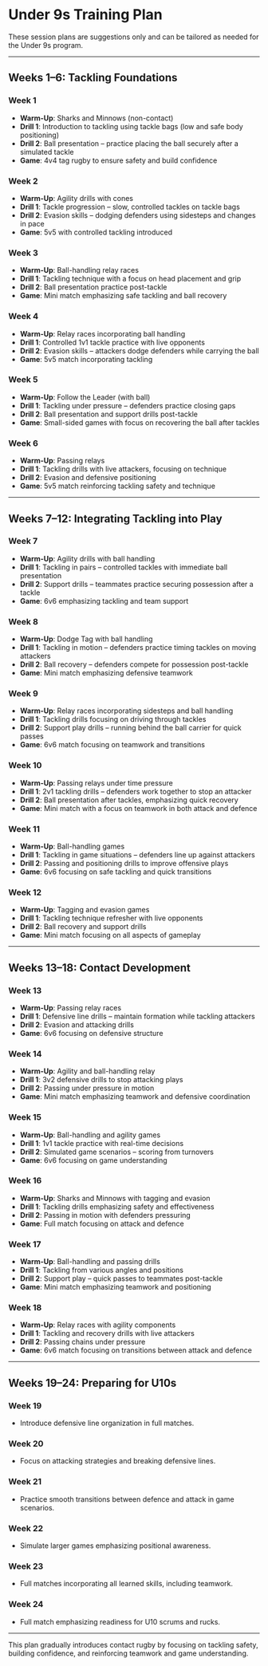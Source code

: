 # **Under 9s Training Plan**

These session plans are suggestions only and can be tailored as needed for the Under 9s program.

---

## **Weeks 1–6: Tackling Foundations**

### **Week 1**
- **Warm-Up**: Sharks and Minnows (non-contact)
- **Drill 1**: Introduction to tackling using tackle bags (low and safe body positioning)
- **Drill 2**: Ball presentation – practice placing the ball securely after a simulated tackle
- **Game**: 4v4 tag rugby to ensure safety and build confidence

### **Week 2**
- **Warm-Up**: Agility drills with cones
- **Drill 1**: Tackle progression – slow, controlled tackles on tackle bags
- **Drill 2**: Evasion skills – dodging defenders using sidesteps and changes in pace
- **Game**: 5v5 with controlled tackling introduced

### **Week 3**
- **Warm-Up**: Ball-handling relay races
- **Drill 1**: Tackling technique with a focus on head placement and grip
- **Drill 2**: Ball presentation practice post-tackle
- **Game**: Mini match emphasizing safe tackling and ball recovery

### **Week 4**
- **Warm-Up**: Relay races incorporating ball handling
- **Drill 1**: Controlled 1v1 tackle practice with live opponents
- **Drill 2**: Evasion skills – attackers dodge defenders while carrying the ball
- **Game**: 5v5 match incorporating tackling

### **Week 5**
- **Warm-Up**: Follow the Leader (with ball)
- **Drill 1**: Tackling under pressure – defenders practice closing gaps
- **Drill 2**: Ball presentation and support drills post-tackle
- **Game**: Small-sided games with focus on recovering the ball after tackles

### **Week 6**
- **Warm-Up**: Passing relays
- **Drill 1**: Tackling drills with live attackers, focusing on technique
- **Drill 2**: Evasion and defensive positioning
- **Game**: 5v5 match reinforcing tackling safety and technique

---

## **Weeks 7–12: Integrating Tackling into Play**

### **Week 7**
- **Warm-Up**: Agility drills with ball handling
- **Drill 1**: Tackling in pairs – controlled tackles with immediate ball presentation
- **Drill 2**: Support drills – teammates practice securing possession after a tackle
- **Game**: 6v6 emphasizing tackling and team support

### **Week 8**
- **Warm-Up**: Dodge Tag with ball handling
- **Drill 1**: Tackling in motion – defenders practice timing tackles on moving attackers
- **Drill 2**: Ball recovery – defenders compete for possession post-tackle
- **Game**: Mini match emphasizing defensive teamwork

### **Week 9**
- **Warm-Up**: Relay races incorporating sidesteps and ball handling
- **Drill 1**: Tackling drills focusing on driving through tackles
- **Drill 2**: Support play drills – running behind the ball carrier for quick passes
- **Game**: 6v6 match focusing on teamwork and transitions

### **Week 10**
- **Warm-Up**: Passing relays under time pressure
- **Drill 1**: 2v1 tackling drills – defenders work together to stop an attacker
- **Drill 2**: Ball presentation after tackles, emphasizing quick recovery
- **Game**: Mini match with a focus on teamwork in both attack and defence

### **Week 11**
- **Warm-Up**: Ball-handling games
- **Drill 1**: Tackling in game situations – defenders line up against attackers
- **Drill 2**: Passing and positioning drills to improve offensive plays
- **Game**: 6v6 focusing on safe tackling and quick transitions

### **Week 12**
- **Warm-Up**: Tagging and evasion games
- **Drill 1**: Tackling technique refresher with live opponents
- **Drill 2**: Ball recovery and support drills
- **Game**: Mini match focusing on all aspects of gameplay

---

## **Weeks 13–18: Contact Development**

### **Week 13**
- **Warm-Up**: Passing relay races
- **Drill 1**: Defensive line drills – maintain formation while tackling attackers
- **Drill 2**: Evasion and attacking drills
- **Game**: 6v6 focusing on defensive structure

### **Week 14**
- **Warm-Up**: Agility and ball-handling relay
- **Drill 1**: 3v2 defensive drills to stop attacking plays
- **Drill 2**: Passing under pressure in motion
- **Game**: Mini match emphasizing teamwork and defensive coordination

### **Week 15**
- **Warm-Up**: Ball-handling and agility games
- **Drill 1**: 1v1 tackle practice with real-time decisions
- **Drill 2**: Simulated game scenarios – scoring from turnovers
- **Game**: 6v6 focusing on game understanding

### **Week 16**
- **Warm-Up**: Sharks and Minnows with tagging and evasion
- **Drill 1**: Tackling drills emphasizing safety and effectiveness
- **Drill 2**: Passing in motion with defenders pressuring
- **Game**: Full match focusing on attack and defence

### **Week 17**
- **Warm-Up**: Ball-handling and passing drills
- **Drill 1**: Tackling from various angles and positions
- **Drill 2**: Support play – quick passes to teammates post-tackle
- **Game**: Mini match emphasizing teamwork and positioning

### **Week 18**
- **Warm-Up**: Relay races with agility components
- **Drill 1**: Tackling and recovery drills with live attackers
- **Drill 2**: Passing chains under pressure
- **Game**: 6v6 match focusing on transitions between attack and defence

---

## **Weeks 19–24: Preparing for U10s**

### **Week 19**
- Introduce defensive line organization in full matches.

### **Week 20**
- Focus on attacking strategies and breaking defensive lines.

### **Week 21**
- Practice smooth transitions between defence and attack in game scenarios.

### **Week 22**
- Simulate larger games emphasizing positional awareness.

### **Week 23**
- Full matches incorporating all learned skills, including teamwork.

### **Week 24**
- Full match emphasizing readiness for U10 scrums and rucks.

---

This plan gradually introduces contact rugby by focusing on tackling safety, building confidence, and reinforcing teamwork and game understanding.